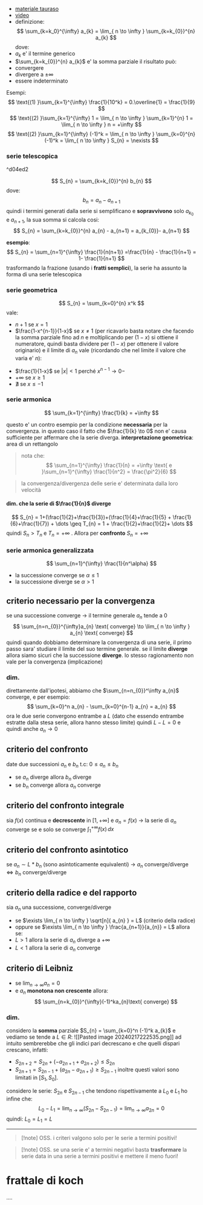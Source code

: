 
* [materiale tauraso](https://www.mat.uniroma2.it/~tauraso/aa2324/an1-lezione27.pdf)
* [video](https://www.youtube.com/watch?v=dF_hyMKu_tA)
* definizione: 
$$
\sum_{k=k_0}^{\infty} a_{k} = \lim_{ n \to \infty } \sum_{k=k_{0}}^{n} a_{k} 
$$
dove: 
* $a_k$ e' il termine generico
* $\sum_{k=k_{0}}^{n} a_{k}$ e' la somma parziale
il risultato può:
* convergere
* divergere a $\pm \infty$
* essere indeterminato 

Esempi:
$$
\text{(1)  }\sum_{k=1}^{\infty} \frac{1}{10^k} = 0.\overline{1} = \frac{1}{9}
$$
$$
\text{(2)  }\sum_{k=1}^{\infty} 1 = \lim_{ n \to \infty } \sum_{k=1}^{n} 1 = \lim_{ n \to \infty } n = +\infty 
$$
$$
\text{(2)  }\sum_{k=1}^{\infty} (-1)^k = \lim_{ n \to \infty } \sum_{k=0}^{n}(-1)^k = \lim_{ n \to \infty } S_{n} = \nexists
$$
### serie telescopica

^d04ed2

$$
S_{n} = \sum_{k=k_{0}}^{n} b_{n}
$$
dove:
$$
b_{n} = a_{n} - a_{n+1}
$$
quindi i termini generati dalla serie si semplificano e **sopravvivono** solo $a_{k_{0}} \text{ e } a_{n+1}$,  la sua somma si calcola cosi:
$$
S_{n} = \sum_{k=k_{0}}^{n} a_{n} - a_{n+1} = a_{k_{0}}- a_{n+1}
$$

**esempio**: 
$$
S_{n} = \sum_{n=1}^{\infty} \frac{1}{n(n+1)} =\frac{1}{n} - \frac{1}{n+1} = 1- \frac{1}{n+1}
$$
trasformando la frazione (usando i **fratti semplici**), la serie ha assunto la forma di una serie telescopica

### serie geometrica
$$
S_{n} = \sum_{k=0}^{n} x^k
$$
vale:
- $n+1$ se $x=1$
- $\frac{1-x^{n-1}}{1-x}$ se $x \neq 1$ (per ricavarlo basta notare che facendo la somma parziale fino ad $n$ e moltiplicando per $(1-x)$ si ottiene il numeratore, quindi basta dividere per $(1-x)$ per ottenere il valore originario) 
e il limite di $a_{n}$ vale (ricordando che nel limite il valore che varia e' $n$):
* $\frac{1}{1-x}$ se $|x| < 1$ perché $x^{n-1} \to 0-$
* $+\infty$ se $x\geq1$
* $\nexists$ se $x \leq -1$
### serie armonica
$$
\sum_{k=1}^{\infty} \frac{1}{k} = +\infty
$$

questo e' un contro esempio per la condizione **necessaria** per la convergenza. in questo caso il fatto che $\frac{1}{k} \to 0$ non e' causa sufficiente per affermare che la serie diverga.
**interpretazione geometrica**: area di un rettangolo

> nota che:
$$
\sum_{n=1}^{\infty} \frac{1}{n} = +\infty \text{ e }\sum_{n=1}^{\infty} \frac{1}{n^2} = \frac{\pi^2}{6}
$$

> la convergenza/divergenza delle serie e' determinata dalla loro velocità
#### dim. che la serie di $\frac{1}{n}$ diverge
$$
S_{n} = 1+(\frac{1}{2}+\frac{1}{3})+(\frac{1}{4}+\frac{1}{5} + \frac{1}{6}+\frac{1}{7}) + \dots \geq T_{n} = 1 + \frac{1}{2}+\frac{1}{2}+ \dots
$$
quindi $S_{n} > T_{n}$ e $T_{n} = +\infty$ . Allora per **confronto** $S_{n}  = +\infty$

### serie armonica generalizzata
$$
\sum_{n=1}^{\infty} \frac{1}{n^\alpha}
$$
* la successione converge se $\alpha \leq 1$
* la successione diverge se $\alpha > 1$

## criterio necessario per la convergenza
se una successione converge -> il termine generale $a_{n}$ tende a 0
$$
\sum_{n=n_{0}}^{\infty}a_{n} \text{ converge} \to \lim_{ n \to \infty } a_{n} \text{ converge}
$$
quindi quando dobbiamo determinare la convergenza di una serie, il primo passo sara' studiare il limite del suo termine generale. se il limite **diverge** allora siamo sicuri che la successione **diverge**. lo stesso ragionamento non vale per la convergenza (implicazione)

### dim.
direttamente dall'ipotesi, abbiamo che $\sum_{n=n_{0}}^\infty a_{n}$ converge, e per esempio:
$$
\sum_{k=0}^n a_{n} - \sum_{k=0}^{n-1} a_{n} = a_{n}
$$
ora le due serie convergono entrambe a $L$ (dato che essendo entrambe estratte dalla stesa serie, allora hanno stesso limite) quindi $L-L=0$ e quindi anche $a_{n} \to 0$

## criterio del confronto
date due successioni $a_{n} \text{ e } b_{n}$ t.c: $0 \leq a_{n} \leq b_{n}$
* se $a_{n}$ diverge allora $b_{n}$ diverge
* se $b_{n}$ converge allora $a_{n}$ converge

## criterio del confronto integrale
sia $f(x)$ continua  e **decrescente** in $[1,+\infty]$ e $a_{n} = f(x)$ ->
la serie di $a_{n}$ converge se e solo se converge $\int_{1}^{+\infty} f(x)\, dx$

## criterio del confronto asintotico
se $a_{n} \sim L * b_{n}$ (sono asintoticamente equivalenti) ->
$a_{n}$ converge/diverge $\Leftrightarrow b_{n}$ converge/diverge 

## criterio della radice e del rapporto
sia $a_{n}$ una successione, converge/diverge 
* se $\exists \lim_{ n \to \infty } \sqrt[n]{ a_{n} } = L$ (criterio della radice) 
* oppure se $\exists \lim_{ n \to \infty } \frac{a_{n+1}}{a_{n}} = L$
allora se:
* $L>1$ allora la serie di $a_{n}$ diverge a $+\infty$
* $L < 1$ allora la serie di $a_{n}$ converge

## criterio di Leibniz
* se $\lim_{ n \to \infty } a_{n} = 0$
* e $a_{n}$ **monotona non crescente** 
allora: 
$$
\sum_{n=k_{0}}^{\infty}(-1)^ka_{n}\text{ converge}
$$
### dim.
considero la **somma** parziale $S_{n} = \sum_{k=0}^n (-1)^k a_{k}$ e vediamo se tende a $L \in R$:
![[Pasted image 20240217222535.png]]
ad intuito sembrerebbe che gli indici pari decrescano e che quelli dispari crescano, infatti:
* $S_{2n+2} = S_{2n} + (-a_{2n+1} + a_{2n+2}) \leq S_{2n}$
* $S_{2n+1} = S_{2n-1} + (a_{2n} - a_{2n+1}) \geq S_{2n-1}$
inoltre questi valori sono limitati in $[S_{1},S_{0}]$.

considero le serie: $S_{2n}$ e $S_{2n-1}$ che tendono rispettivamente a $L_{0} \text{ e } L_{1}$
ho infine che: $$
L_{0} - L_{1} = \lim_{ n \to \infty } (S_{2n} - S_{2n-1}) = \lim_{ n \to \infty }  a_{2n} = 0
$$
quindi: $L_{0} = L_{1} = L$

---

> [!note] OSS.
> i criteri valgono solo per le serie a termini positivi!

>[!note] OSS.
>se una serie e' a termini negativi basta **trasformare** la serie data in una serie a termini positivi e mettere il meno fuori!
# frattale di koch
....